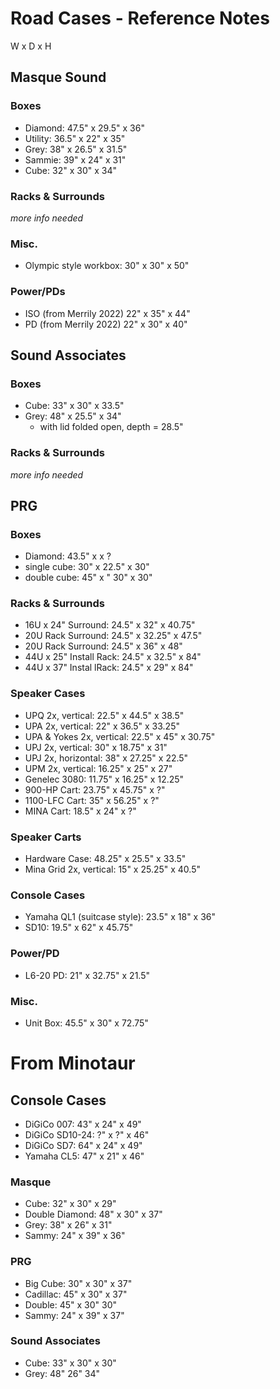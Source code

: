 # Road Cases - Reference Notes

W x D x H

## Masque Sound

### Boxes
* Diamond: 47.5" x 29.5" x 36"
* Utility: 36.5" x 22" x 35"
* Grey: 38" x 26.5" x 31.5"
* Sammie: 39" x 24" x 31"
* Cube: 32" x 30" x 34"

### Racks & Surrounds
*more info needed*

### Misc.
* Olympic style workbox: 30" x 30" x 50"

### Power/PDs
* ISO (from Merrily 2022) 22" x 35" x 44"
* PD (from Merrily 2022) 22" x 30" x 40"

## Sound Associates

### Boxes
* Cube: 33" x 30" x 33.5"
* Grey: 48" x 25.5" x 34"
    * with lid folded open, depth = 28.5"

### Racks & Surrounds
*more info needed*


## PRG

### Boxes
* Diamond: 43.5" x x ?
* single cube: 30" x 22.5" x 30"
* double cube: 45" x " 30" x 30"

### Racks & Surrounds
* 16U x 24" Surround: 24.5" x 32" x 40.75"
* 20U Rack Surround: 24.5" x 32.25" x 47.5"
* 20U Rack Surround: 24.5" x 36" x 48"
* 44U x 25" Install Rack: 24.5" x 32.5" x 84"
* 44U x 37" Instal lRack: 24.5" x 29" x 84"

### Speaker Cases
* UPQ 2x, vertical: 22.5" x 44.5" x 38.5"
* UPA 2x, vertical: 22" x 36.5" x 33.25"
* UPA & Yokes 2x, vertical: 22.5" x 45" x 30.75"
* UPJ 2x, vertical: 30" x 18.75" x 31"
* UPJ 2x, horizontal: 38" x 27.25" x 22.5"
* UPM 2x, vertical: 16.25" x 25" x 27"
* Genelec 3080: 11.75" x 16.25" x 12.25"
* 900-HP Cart: 23.75" x 45.75" x ?"
* 1100-LFC Cart: 35" x 56.25" x ?"
* MINA Cart: 18.5" x 24" x ?"

### Speaker Carts
* Hardware Case: 48.25" x 25.5" x 33.5"
* Mina Grid 2x, vertical: 15" x 25.25" x 40.5"

### Console Cases
* Yamaha QL1 (suitcase style): 23.5" x 18" x 36"
* SD10: 19.5" x 62" x 45.75"

### Power/PD
* L6-20 PD: 21" x 32.75" x 21.5"

### Misc.
* Unit Box: 45.5" x 30" x 72.75"





# From Minotaur

## Console Cases
* DiGiCo 007: 43" x 24" x 49"
* DiGiCo SD10-24: ?" x ?" x 46"
* DiGiCo SD7: 64" x 24" x 49"
* Yamaha CL5: 47" x 21" x 46"

### Masque
* Cube: 32" x 30" x 29"
* Double Diamond: 48" x 30" x 37"
* Grey: 38" x 26" x 31"
* Sammy: 24" x 39" x 36"

### PRG
* Big Cube: 30" x 30" x 37"
* Cadillac: 45" x 30" x 37"
* Double: 45" x 30" 30"
* Sammy: 24" x 39" x 37"

### Sound Associates
* Cube: 33" x 30" x 30"
* Grey: 48" 26" 34"